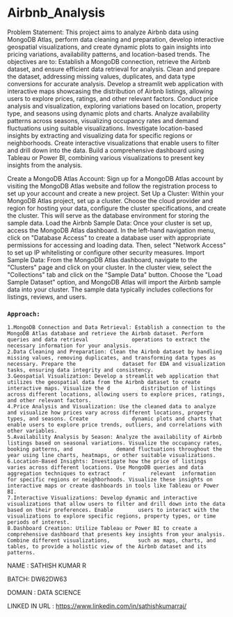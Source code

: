# Airbnb_Analysis

Problem Statement: This project aims to analyze Airbnb data using MongoDB Atlas, perform data cleaning and preparation, develop interactive geospatial visualizations, and create dynamic plots to gain insights into pricing variations, availability patterns, and location-based trends. The objectives are to: Establish a MongoDB connection, retrieve the Airbnb dataset, and ensure efficient data retrieval for analysis. Clean and prepare the dataset, addressing missing values, duplicates, and data type conversions for accurate analysis. Develop a streamlit web application with interactive maps showcasing the distribution of Airbnb listings, allowing users to explore prices, ratings, and other relevant factors. Conduct price analysis and visualization, exploring variations based on location, property type, and seasons using dynamic plots and charts. Analyze availability patterns across seasons, visualizing occupancy rates and demand fluctuations using suitable visualizations. Investigate location-based insights by extracting and visualizing data for specific regions or neighborhoods. Create interactive visualizations that enable users to filter and drill down into the data. Build a comprehensive dashboard using Tableau or Power BI, combining various visualizations to present key insights from the analysis.

Create a MongoDB Atlas Account: Sign up for a MongoDB Atlas account by visiting the MongoDB Atlas website and follow the registration process to set up your account and create a new project. Set Up a Cluster: Within your MongoDB Atlas project, set up a cluster. Choose the cloud provider and region for hosting your data, configure the cluster specifications, and create the cluster. This will serve as the database environment for storing the sample data. Load the Airbnb Sample Data: Once your cluster is set up, access the MongoDB Atlas dashboard. In the left-hand navigation menu, click on "Database Access" to create a database user with appropriate permissions for accessing and loading data. Then, select "Network Access" to set up IP whitelisting or configure other security measures. Import Sample Data: From the MongoDB Atlas dashboard, navigate to the "Clusters" page and click on your cluster. In the cluster view, select the "Collections" tab and click on the "Sample Data" button. Choose the "Load Sample Dataset" option, and MongoDB Atlas will import the Airbnb sample data into your cluster. The sample data typically includes collections for listings, reviews, and users.

### `Approach:`

    1.MongoDB Connection and Data Retrieval: Establish a connection to the MongoDB Atlas database and retrieve the Airbnb dataset. Perform queries and data retrieval              operations to extract the necessary information for your analysis.
    2.Data Cleaning and Preparation: Clean the Airbnb dataset by handling missing values, removing duplicates, and transforming data types as necessary. Prepare the               dataset for EDA and visualization tasks, ensuring data integrity and consistency.
    3.Geospatial Visualization: Develop a streamlit web application that utilizes the geospatial data from the Airbnb dataset to create interactive maps. Visualize the d          distribution of listings across different locations, allowing users to explore prices, ratings, and other relevant factors.
    4.Price Analysis and Visualization: Use the cleaned data to analyze and visualize how prices vary across different locations, property types, and seasons. Create              dynamic plots and charts that enable users to explore price trends, outliers, and correlations with other variables.
    5.Availability Analysis by Season: Analyze the availability of Airbnb listings based on seasonal variations. Visualize the occupancy rates, booking patterns, and              demand fluctuations throughout the year using line charts, heatmaps, or other suitable visualizations.
    6.Location-Based Insights: Investigate how the price of listings varies across different locations. Use MongoDB queries and data aggregation techniques to extract    r        relevant  information for specific regions or neighborhoods. Visualize these insights on interactive maps or create dashboards in tools like Tableau or Power BI.
    7.Interactive Visualizations: Develop dynamic and interactive visualizations that allow users to filter and drill down into the data based on their preferences. Enable        users to interact with the visualizations to explore specific regions, property types, or time periods of interest.
    8.Dashboard Creation: Utilize Tableau or Power BI to create a comprehensive dashboard that presents key insights from your analysis. Combine different visualizations,         such as maps, charts, and tables, to provide a holistic view of the Airbnb dataset and its patterns.

NAME : SATHISH KUMAR R

BATCH: DW62DW63

DOMAIN : DATA SCIENCE

LINKED IN URL : https://www.linkedin.com/in/sathishkumarraj/
